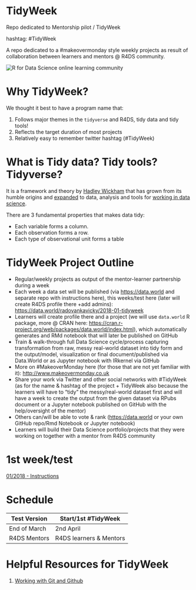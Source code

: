 # TidyWeek
Repo dedicated to Mentorship pilot / TidyWeek <br>

hashtag: #TidyWeek 

A repo dedicated to a #makeovermonday style weekly projects as result of collaboration between learners and mentors @ R4DS community.

![R for Data Science online learning community](https://github.com/rfordatascience/tidyweek/blob/master/rest/31736571%20(1).png) 

# Why TidyWeek?

We thought it best to have a program name that:

1. Follows major themes in the `tidyverse` and R4DS, tidy data and tidy tools!
2. Reflects the target duration of most projects
3. Relatively easy to remember twitter hashtag (#TidyWeek)

# What is Tidy data? Tidy tools?  Tidyverse?

It is a framework and theory by [Hadley Wickham](http://vita.had.co.nz/papers/tidy-data.pdf) that has grown from its humble origins and [expanded](https://www.tidyverse.org/) to data, analysis and tools for [working in data science](http://r4ds.had.co.nz/).

There are 3 fundamental properties that makes data tidy:
* Each variable forms a column.  
* Each observation forms a row.  
* Each type of observational unit forms a table  


# TidyWeek Project Outline
- Regular/weekly projects as output of the mentor-learner partnership during a week 
- Each week a data set will be published (via https://data.world and separate repo with instructions here), this weeks/test here (later will create R4DS profile there +add admins): https://data.world/radovankavicky/2018-01-tidyweek
- Learners will create profile there and a project (we will use `data.world` R package, more @ CRAN here: https://cran.r-project.org/web/packages/data.world/index.html), which automatically generates and RMd notebook that will later be published on GitHub 
- Train & walk-through full Data Science cycle/process capturing transformation from raw, messy real-world dataset into tidy form and the output/model, visualization or final document/published via Data.World or as Jupyter notebook with IRkernel via GitHub
- More on #MakeoverMonday here (for those that are not yet familiar with it): http://www.makeovermonday.co.uk
- Share your work via Twitter and other social networks with #TidyWeek (as for the name & hashtag of the project + TidyWeek also because the learners will have to “tidy” the messy/real-world dataset first and will have a week to create the output from the given dataset via RPubs document or a Jupyter notebook published on GitHub with the help/oversight of the mentor) 
- Others can/will be able to vote & rank (https://data.world or your own GitHub repo/Rmd Notebook or Jupyter notebook)
- Learners will build their Data Science portfolio/projects that they were working on together with a mentor from R4DS community

# 1st week/test
[01/2018 - Instructions](https://github.com/rfordatascience/tidyweek/tree/master/2018_01_tidyweek)

# Schedule

Test Version | Start/1st #TidyWeek
------------ | -------------
End of March | 2nd April
R4DS Mentors | R4DS learners & Mentors

# Helpful Resources for TidyWeek

1. [Working with Git and Github](resources/git.md)
